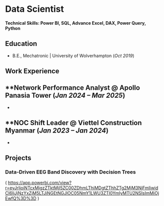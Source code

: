 # Data Scientist

#### Technical Skills: Power BI, SQL, Advance Excel, DAX, Power Query, Python

## Education			        		
- B.E., Mechatronic | University of Wolverhampton (_Oct 2019_)

## Work Experience
**Network Performance Analyst @ Apollo Panasia Tower (_Jan 2024 – Mar 2025_)
-
-

**NOC Shift Leader @ Viettel Construction Myanmar (_Jan 2023 – Jan 2024_)
-
-

## Projects
### Data-Driven EEG Band Discovery with Decision Trees
( https://app.powerbi.com/view?r=eyJrIjoiNTcxMjgzZTktMjI5ZC00ZDhmLThiMDgtZThhZTg2MjM3NjFmIiwidCI6IjJjNzYxZjM5LTJiNGEtNGJlOC05NmY1LWU3ZTI0YmIyMTU2NSIsImMiOjEwfQ%3D%3D )
